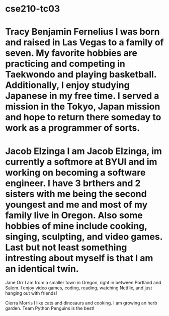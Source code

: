 
# cse210-tc03
Tracy Benjamin Fernelius
I was born and raised in Las Vegas to a family of seven. My favorite hobbies are practicing and competing in Taekwondo and playing basketball. Additionally, I enjoy studying Japanese in my free time. I served a mission in the Tokyo, Japan mission and hope to return there someday to work as a programmer of sorts. 
=======

Jacob Elzinga
I am Jacob Elzinga, im currently a softmore at BYUI and im working on becoming a software engineer. I have 3 brthers and 2 sisters with me being the second youngest and me and most of my family live in Oregon. Also some hobbies of mine include cooking, singing, sculpting, and video games. Last but not least something intresting about myself is that I am an identical twin. 
=======

Jane Orr
I am from a smaller town in Oregon, right in between Portland and Salem. I enjoy video games, coding, reading,
watching Netflix, and just hanging out with friends! 


Cierra Morris
I like cats and dinosaurs and cooking. I am growing an herb garden. Team Python Penguins is the best!


